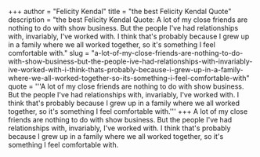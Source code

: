 +++
author = "Felicity Kendal"
title = "the best Felicity Kendal Quote"
description = "the best Felicity Kendal Quote: A lot of my close friends are nothing to do with show business. But the people I've had relationships with, invariably, I've worked with. I think that's probably because I grew up in a family where we all worked together, so it's something I feel comfortable with."
slug = "a-lot-of-my-close-friends-are-nothing-to-do-with-show-business-but-the-people-ive-had-relationships-with-invariably-ive-worked-with-i-think-thats-probably-because-i-grew-up-in-a-family-where-we-all-worked-together-so-its-something-i-feel-comfortable-with"
quote = '''A lot of my close friends are nothing to do with show business. But the people I've had relationships with, invariably, I've worked with. I think that's probably because I grew up in a family where we all worked together, so it's something I feel comfortable with.'''
+++
A lot of my close friends are nothing to do with show business. But the people I've had relationships with, invariably, I've worked with. I think that's probably because I grew up in a family where we all worked together, so it's something I feel comfortable with.
